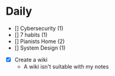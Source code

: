 # Daily

- [] Cybersecurity (1)
- [] 7 habits (1)
- [] Pianists Home (2)
- [] System Design (1)
- [x] Create a wiki
  - A wiki isn't suitable with my notes